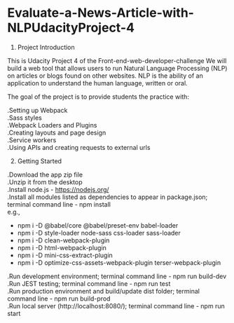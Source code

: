 # Evaluate-a-News-Article-with-NLPUdacityProject-4

1. Project Introduction

This is Udacity Project 4 of the Front-end-web-developer-challenge
We will build a web tool that allows users to run Natural Language Processing (NLP) on articles or blogs found on other websites. NLP is the ability of an application to understand the human language, written or oral.

The goal of the project is to provide students the practice with:

.Setting up Webpack<br>
.Sass styles<br>
.Webpack Loaders and Plugins<br>
.Creating layouts and page design<br>
.Service workers<br>
.Using APIs and creating requests to external urls

2. Getting Started

.Download the app zip file<br>
.Unzip it from the desktop<br>
.Install node.js - https://nodejs.org/<br>
.Install all modules listed as dependencies to appear in package.json; terminal command line - npm install<br>
e.g.,<br>
- npm i -D @babel/core @babel/preset-env babel-loader<br>
- npm i -D style-loader node-sass css-loader sass-loader<br>
- npm i -D clean-webpack-plugin<br>
- npm i -D html-webpack-plugin<br>
- npm i -D mini-css-extract-plugin<br>
- npm i -D optimize-css-assets-webpack-plugin terser-webpack-plugin<br>

.Run development environment; terminal command line - npm run build-dev<br>
.Run JEST testing; terminal command line - npm run test<br>
.Run production environment and build/update dist folder; terminal command line - npm run build-prod<br>
.Run local server (http://localhost:8080/); terminal command line - npm run start<br>
